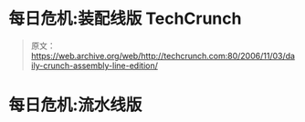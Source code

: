 # 每日危机:装配线版 TechCrunch

> 原文：<https://web.archive.org/web/http://techcrunch.com:80/2006/11/03/daily-crunch-assembly-line-edition/>

# 每日危机:流水线版